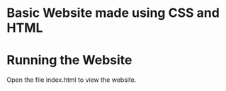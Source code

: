 # Basic Website made using CSS and HTML

# Running the Website
Open the file index.html to view the website.
